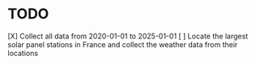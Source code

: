 # TODO

[X] Collect all data from 2020-01-01 to 2025-01-01
[ ] Locate the largest solar panel stations in France and collect the weather data from their locations

